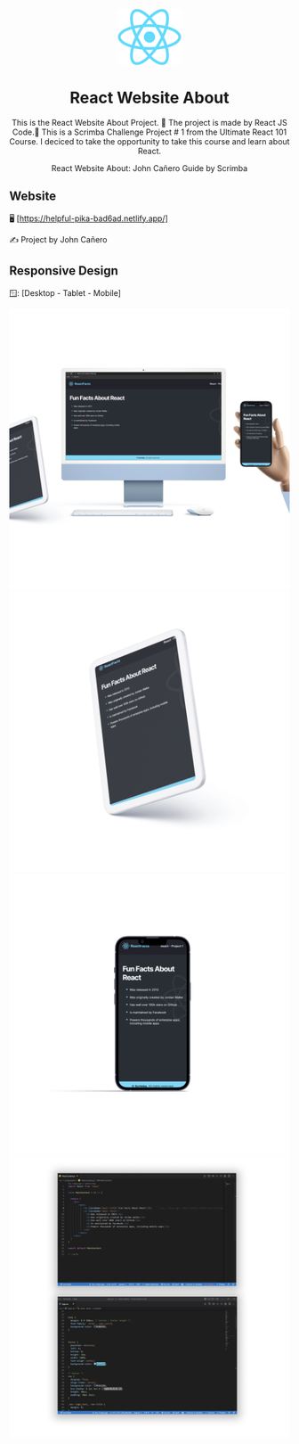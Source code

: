 <!-- markdownlint-configure-file {
  "MD013": {
    "code_blocks": false,
    "tables": false
  },
  "MD033": false,
  "MD041": false
} -->

<div align="center">
  <a href="https://helpful-pika-bad6ad.netlify.app/" target="_blank">
    <img alt="react-website-about" height="100" src="./src/images/navLogo.png"/>
  </a>
</div>

<div align="center">

# React Website About

This is the React Website About Project. 📇 The project is made by React JS Code.🔵
This is a Scrimba Challenge Project # 1 from the Ultimate React 101 Course. I
deciced to take the opportunity to take this course and learn about React.

React Website About: John Cañero
Guide by Scrimba
</div>

## Website

🖥️ [https://helpful-pika-bad6ad.netlify.app/]

✍️ Project by John Cañero

## Responsive Design

🪟: [Desktop - Tablet - Mobile]

![Desktop View - React Website](./src/images/desktopView.jpg)
![Tablet View - React Website](./src/images/tabletView.jpg)
![Mobile View - React Website](./src/images/mobileView.jpg)
![Code Snippet - React Website](./src/images/codeView.jpg)
